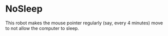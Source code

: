 # NoSleep

This robot makes the mouse pointer regularly (say, every 4 minutes) move to not allow the computer to sleep.
